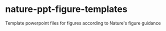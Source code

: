 # nature-ppt-figure-templates
Template powerpoint files for figures according to Nature's figure guidance
